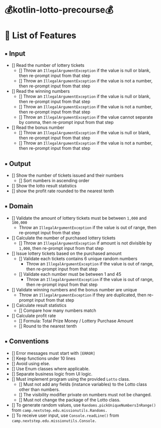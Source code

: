 # 💰kotlin-lotto-precourse💰

# 📝 List of Features

## ▪︎ Input

- [] Read the number of lottery tickets
    - [] Throw an `IllegalArgumentException` if the value is null or blank, then re-prompt input from that step
    - [] Throw an `IllegalArgumentException` if the value is not a number, then re-prompt input from that step
- [] Read the winning numbers
    - [] Throw an `IllegalArgumentException` if the value is null or blank, then re-prompt input from that step
    - [] Throw an `IllegalArgumentException` if the value is not a number, then re-prompt input from that step
    - [] Throw an `IllegalArgumentException` if the value cannot separate by comma, then re-prompt input from that step
- [] Read the bonus number
    - [] Throw an `IllegalArgumentException` if the value is null or blank, then re-prompt input from that step
    - [] Throw an `IllegalArgumentException` if the value is not a number, then re-prompt input from that step

## ▪︎ Output

- [] Show the number of tickets issued and their numbers
    - [] Sort numbers in ascending order
- [] Show the lotto result statistics
- [] show the profit rate rounded to the nearest tenth

## ▪︎ Domain

- [] Validate the amount of lottery tickets must be between `1,000` and `100,000`
    - Throw an `IllegalArgumentException` if the value is out of range, then re-prompt input from that step
- [] Calculate the number of purchased lottery tickets
    - [] Throw an `IllegalArgumentException` if amount is not divisible by `1,000`, then re-prompt input from that step
- [] Issue lottery tickets based on the purchased amount
    - [] Validate each tickets contains 6 unique random numbers
        - Throw an `IllegalArgumentException` if the value is out of range, then re-prompt input from that step
    - [] Validate each number must be between 1 and 45
        - Throw an `IllegalArgumentException` if the value is out of range, then re-prompt input from that step
- [] Validate winning numbers and the bonus number are unique
    - Throw an `IllegalArgumentException` if they are duplicated, then re-prompt input from that step
- [] Calculate result statistics
    - [] Compare how many numbers match
- [] Calculate profit rate
    - [] Formula: Total Prize Money / Lottery Purchase Amount
    - [] Round to the nearest tenth

## ▪︎ Conventions

- [] Error messages must start with `[ERROR]`
- [] Keep functions under 10 lines
- [] Avoid using else.
- [] Use Enum classes where applicable.
- [] Separate business logic from UI logic.
- [] Must implement program using the provided `Lotto` class.
    - [] Must not add any fields (instance variables) to the Lotto class other than numbers.
    - [] The visibility modifier private on numbers must not be changed.
    - [] Must not change the package of the Lotto class.
- [] To generate random values, use `Randoms.pickUniqueNumbersInRange()` from `camp.nextstep.edu.missionutils.Randoms.`
- [] To receive user input, use `Console.readLine()` from `camp.nextstep.edu.missionutils.Console.`
